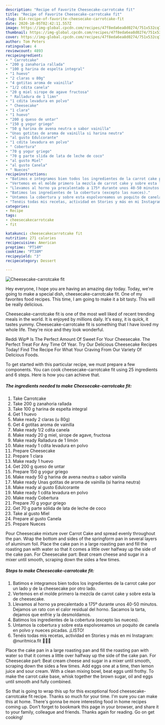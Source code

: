 ```yaml
---
description: "Recipe of Favorite Cheesecake-carrotcake fit"
title: "Recipe of Favorite Cheesecake-carrotcake fit"
slug: 814-recipe-of-favorite-cheesecake-carrotcake-fit
date: 2020-10-05T02:42:11.557Z
image: https://img-global.cpcdn.com/recipes/47f8eda6ea8d0274/751x532cq70/cheesecake-carrotcake-fit-foto-principal.jpg
thumbnail: https://img-global.cpcdn.com/recipes/47f8eda6ea8d0274/751x532cq70/cheesecake-carrotcake-fit-foto-principal.jpg
cover: https://img-global.cpcdn.com/recipes/47f8eda6ea8d0274/751x532cq70/cheesecake-carrotcake-fit-foto-principal.jpg
author: Tom Peters
ratingvalue: 4
reviewcount: 4893
recipeingredient:
- " Carrotcake"
- "200 g zanahoria rallada"
- "100 g harina de espelta integral"
- "1 huevo"
- "2 claras u 80g"
- "4 gotitas aroma de vainilla"
- "1/2 cdita canela"
- "20 g miel sirope de agave fructosa"
- " Ralladura de 1 limn"
- "1 cdita levadura en polvo"
- " Cheesecake"
- "1 clara"
- "1 huevo"
- "200 g queso de untar"
- "150 g yogur griego"
- "50 g harina de avena neutra o sabor vainilla"
- "Unas gotitas de aroma de vainilla si harina neutra"
- "al gusto Edulcorante"
- "1 cdita levadura en polvo"
- " Cobertura"
- "70 g yogur griego"
- "70 g parte slida de lata de leche de coco"
- "al gusto Miel"
- "al gusto Canela"
- " Nueces"
recipeinstructions:
- "Batimos e integramos bien todos los ingredientes de la carrot cake por un lado y de la cheesecake por otro lado."
- "Vertemos en el molde primero la mezcla de carrot cake y sobre esta la de cheesecake."
- "Llevamos al horno ya precalentado a 175º durante unos 40-50 minutos. Dejamos un rato con el calor residual del horno. Sacamos la tarta, dejamos que enfríe y la desmoldamos."
- "Batimos los ingredientes de la cobertura (excepto las nueces)."
- "Untamos la cobertura y sobre esta espolvoreamos un poquito de canela en polvo y nueces picadas. ¡LISTO!"
- "Tenéis todas mis recetas, actividad en Stories y más en mi Instagram: @nuritmica.fit 🤸🏾‍♀️"
categories:
- Recipe
tags:
- cheesecakecarrotcake
- fit

katakunci: cheesecakecarrotcake fit 
nutrition: 271 calories
recipecuisine: American
preptime: "PT14M"
cooktime: "PT38M"
recipeyield: "3"
recipecategory: Dessert

---
```



![Cheesecake-carrotcake fit](https://img-global.cpcdn.com/recipes/47f8eda6ea8d0274/751x532cq70/cheesecake-carrotcake-fit-foto-principal.jpg)

Hey everyone, I hope you are having an amazing day today. Today, we're going to make a special dish, cheesecake-carrotcake fit. One of my favorites food recipes. This time, I am going to make it a bit tasty. This will be really delicious.

Cheesecake-carrotcake fit is one of the most well liked of recent trending meals in the world. It is enjoyed by millions daily. It's easy, it is quick, it tastes yummy. Cheesecake-carrotcake fit is something that I have loved my whole life. They're nice and they look wonderful.

Reddi Wip® Is The Perfect Amount Of Sweet For Your Cheesecake. The Perfect Treat For Any Time Of Year. Try Our Delicious Cheesecake Recipes Today! Find The Recipe For What Your Craving From Our Variety Of Delicious Foods.


To get started with this particular recipe, we must prepare a few components. You can cook cheesecake-carrotcake fit using 25 ingredients and 6 steps. Here is how you can achieve that.

<!--inarticleads1-->

##### The ingredients needed to make Cheesecake-carrotcake fit:

1. Take  Carrotcake
1. Take 200 g zanahoria rallada
1. Take 100 g harina de espelta integral
1. Get 1 huevo
1. Make ready 2 claras (u 80g)
1. Get 4 gotitas aroma de vainilla
1. Make ready 1/2 cdita canela
1. Make ready 20 g miel, sirope de agave, fructosa
1. Make ready  Ralladura de 1 limón
1. Make ready 1 cdita levadura en polvo
1. Prepare  Cheesecake
1. Prepare 1 clara
1. Make ready 1 huevo
1. Get 200 g queso de untar
1. Prepare 150 g yogur griego
1. Make ready 50 g harina de avena neutra o sabor vainilla
1. Make ready Unas gotitas de aroma de vainilla (si harina neutra)
1. Make ready al gusto Edulcorante
1. Make ready 1 cdita levadura en polvo
1. Make ready  Cobertura
1. Prepare 70 g yogur griego
1. Get 70 g parte sólida de lata de leche de coco
1. Take al gusto Miel
1. Prepare al gusto Canela
1. Prepare  Nueces


Pour Cheesecake mixture over Carrot Cake and spread evenly throughout the pan. Wrap the bottom and sides of the springform pan in several layers of aluminum foil. Place the cake pan in a large roasting pan and fill the roasting pan with water so that it comes a little over halfway up the side of the cake pan. For Cheesecake part: Beat cream cheese and sugar in a mixer until smooth, scraping down the sides a few times. 

<!--inarticleads2-->

##### Steps to make Cheesecake-carrotcake fit:

1. Batimos e integramos bien todos los ingredientes de la carrot cake por un lado y de la cheesecake por otro lado.
1. Vertemos en el molde primero la mezcla de carrot cake y sobre esta la de cheesecake.
1. Llevamos al horno ya precalentado a 175º durante unos 40-50 minutos. Dejamos un rato con el calor residual del horno. Sacamos la tarta, dejamos que enfríe y la desmoldamos.
1. Batimos los ingredientes de la cobertura (excepto las nueces).
1. Untamos la cobertura y sobre esta espolvoreamos un poquito de canela en polvo y nueces picadas. ¡LISTO!
1. Tenéis todas mis recetas, actividad en Stories y más en mi Instagram: @nuritmica.fit 🤸🏾‍♀️


Place the cake pan in a large roasting pan and fill the roasting pan with water so that it comes a little over halfway up the side of the cake pan. For Cheesecake part: Beat cream cheese and sugar in a mixer until smooth, scraping down the sides a few times. Add eggs one at a time, then lemon juice and sour cream. With a clean mixing bowl, beat eggs until frothy. To make the carrot cake base, whisk together the brown sugar, oil and eggs until smooth and fully combined. 

So that is going to wrap this up for this exceptional food cheesecake-carrotcake fit recipe. Thanks so much for your time. I'm sure you can make this at home. There's gonna be more interesting food in home recipes coming up. Don't forget to bookmark this page in your browser, and share it to your family, colleague and friends. Thanks again for reading. Go on get cooking!

